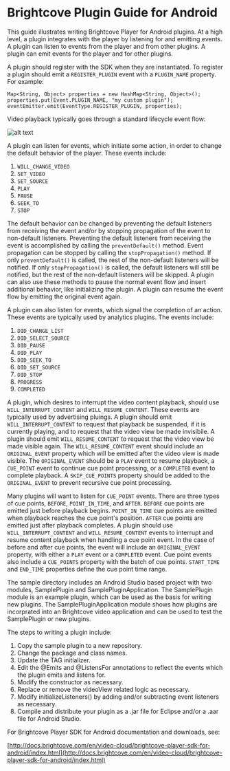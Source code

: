 Brightcove Plugin Guide for Android
===================================

This guide illustrates writing Brightcove Player for Android plugins.
At a high level, a plugin integrates with the player by listening for
and emitting events.  A plugin can listen to events from the player
and from other plugins.  A plugin can emit events for the player and
for other plugins.

A plugin should register with the SDK when they are instantiated.  To
register a plugin should emit a `REGISTER_PLUGIN` event with a
`PLUGIN_NAME` property.  For example:

    Map<String, Object> properties = new HashMap<String, Object>();
    properties.put(Event.PLUGIN_NAME, "my custom plugin");
    eventEmitter.emit(EventType.REGISTER_PLUGIN, properties);

Video playback typically goes through a standard lifecycle event flow:

![alt text](https://docs.google.com/drawings/d/1OCLpdRzqua6teFVz1LHCaFXTs4rcNPf5dwU4Djo6MVc/pub?w=1134&amp;h=1228 "Event Flow")

A plugin can listen for events, which initiate some action, in order to
change the default behavior of the player.  These events include:

1. `WILL_CHANGE_VIDEO`
2. `SET_VIDEO`
3. `SET_SOURCE`
4. `PLAY`
5. `PAUSE`
6. `SEEK_TO`
7. `STOP`

The default behavior can be changed by preventing the default
listeners from receiving the event and/or by stopping propagation of
the event to non-default listeners.  Preventing the default listeners
from receiving the event is accomplished by calling the
`preventDefault()` method.  Event propagation can be stopped by
calling the `stopPropagation()` method.  If only `preventDefault()` is
called, the rest of the non-default listeners will be notified.  If
only `stopPropagation()` is called, the default listeners will still
be notified, but the rest of the non-default listeners will be
skipped.  A plugin can also use these methods to pause the normal
event flow and insert additional behavior, like initializing the
plugin.  A plugin can resume the event flow by emitting the original
event again.

A plugin can also listen for events, which signal the completion of an
action.  These events are typically used by analytics plugins.  The
events include:

1. `DID_CHANGE_LIST`
2. `DID_SELECT_SOURCE`
3. `DID_PAUSE`
4. `DID_PLAY`
5. `DID_SEEK_TO`
6. `DID_SET_SOURCE`
7. `DID_STOP`
8. `PROGRESS`
9. `COMPLETED`

A plugin, which desires to interrupt the video content playback,
should use `WILL_INTERRUPT_CONTENT` and `WILL_RESUME_CONTENT`.  These
events are typically used by advertising pluings.  A plugin should
emit `WILL_INTERRUPT_CONTENT` to request that playback be suspended,
if it is currently playing, and to request that the video view be made
invisibile.  A plugin should emit `WILL_RESUME_CONTENT` to request
that the video view be made visible again.  The `WILL_RESUME_CONTENT`
event should include an `ORIGINAL_EVENT` property which will be
emitted after the video view is made visible.  The `ORIGINAL_EVENT`
should be a `PLAY` event to resume playback, a `CUE_POINT` event to
continue cue point processing, or a `COMPLETED` event to complete
playback.  A `SKIP_CUE_POINTS` property should be added to the
`ORIGINAL_EVENT` to prevent recursive cue point processing.

Many plugins will want to listen for `CUE_POINT` events.  There are
three types of cue points, `BEFORE`, `POINT_IN_TIME`, and `AFTER`.
`BEFORE` cue points are emitted just before playback begins.
`POINT_IN_TIME` cue points are emitted when playback reaches the cue
point's position.  `AFTER` cue points are emitted just after playback
completes.  A plugin should use `WILL_INTERRUPT_CONTENT` and
`WILL_RESUME_CONTENT` events to interrupt and resume content playback
when handling a cue point event.  In the case of before and after cue
points, the event will include an `ORIGINAL_EVENT` property, with
either a `PLAY` event or a `COMPLETED` event.  Cue point events also
include a `CUE_POINTS` property with the batch of cue points.
`START_TIME` and `END_TIME` properties define the cue point time
range.

The sample directory includes an Android Studio based project with two
modules, SamplePlugin and SamplePluginApplication.  The SamplePlugin
module is an example plugin, which can be used as the basis for
writing new plugins.  The SamplePluginApplication module shows how
plugins are incorprated into an Brightcove video application and can
be used to test the SamplePlugin or new plugins.

The steps to writing a plugin include:

1. Copy the sample plugin to a new repository.
2. Change the package and class names.
3. Update the TAG initializer.
4. Edit the @Emits and @ListensFor annotations to reflect the events
   which the plugin emits and listens for.
5. Modify the constructor as necessary.
6. Replace or remove the videoView related logic as necessary.
7. Modify initializeListeners() by adding and/or subtracting event
   listeners as necessary.
8. Compile and distribute your plugin as a .jar file for Eclipse
   and/or a .aar file for Android Studio.

For Brightcove Player SDK for Android documentation and downloads,
see:

[http://docs.brightcove.com/en/video-cloud/brightcove-player-sdk-for-android/index.html](http://docs.brightcove.com/en/video-cloud/brightcove-player-sdk-for-android/index.html)